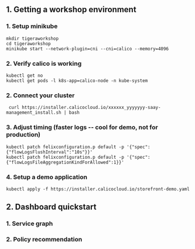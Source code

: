 ## 1. Getting a workshop environment
### 1. Setup minikube
```
mkdir tigeraworkshop
cd tigeraworkshop
minikube start --network-plugin=cni --cni=calico --memory=4096
```

### 2. Verify calico is working
```
kubectl get no
kubectl get pods -l k8s-app=calico-node -n kube-system
```

### 2. Connect your cluster
```
 curl https://installer.calicocloud.io/xxxxxx_yyyyyyy-saay-management_install.sh | bash
```
### 3. Adjust timing (faster logs -- cool for demo, not for production)
```
kubectl patch felixconfiguration.p default -p '{"spec":{"flowLogsFlushInterval":"10s"}}'
kubectl patch felixconfiguration.p default -p '{"spec":{"flowLogsFileAggregationKindForAllowed":1}}'
```
### 4. Setup a demo application
```
kubectl apply -f https://installer.calicocloud.io/storefront-demo.yaml
```
## 2. Dashboard quickstart

### 1. Service graph

### 2. Policy recommendation 


